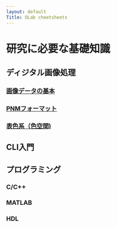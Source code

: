 ```yaml
---
layout: default
Title: OLab cheetsheets
---
```

# 研究に必要な基礎知識

## ディジタル画像処理

### [画像データの基本](./basic_of_imagedata.md)

### [PNMフォーマット](./pnm_formats.md)

### [表色系（色空間)](./ColorSpaces.md)

## CLI入門

## プログラミング

### C/C++

### MATLAB

### HDL

